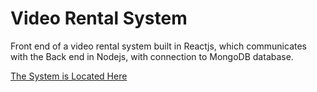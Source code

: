 # Video Rental System

Front end of a video rental system built in Reactjs, which communicates with the Back end in Nodejs, with connection to MongoDB database.

[The System is Located Here](https://shielded-ridge-81488.herokuapp.com/movies)
